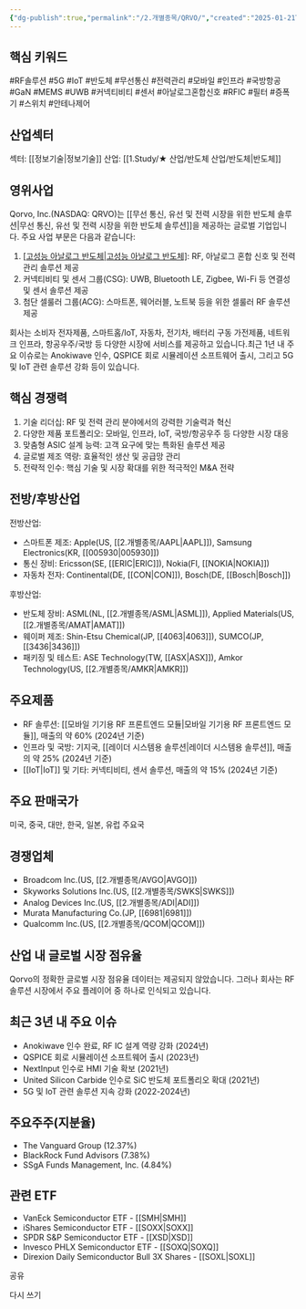 ```yaml
---
{"dg-publish":true,"permalink":"/2.개별종목/QRVO/","created":"2025-01-21T06:51:51.396+09:00","updated":"2025-06-03T20:06:00.852+09:00"}
---
```


## 핵심 키워드

#RF솔루션 #5G #IoT #반도체 #무선통신 #전력관리 #모바일 #인프라 #국방항공 #GaN #MEMS #UWB #커넥티비티 #센서 #아날로그혼합신호 #RFIC #필터 #증폭기 #스위치 #안테나제어

## 산업섹터

섹터: [[정보기술\|정보기술]]
산업: [[1.Study/★ 산업/반도체 산업/반도체\|반도체]]

## 영위사업

Qorvo, Inc.(NASDAQ: QRVO)는 [[무선 통신, 유선 및 전력 시장을 위한 반도체 솔루션\|무선 통신, 유선 및 전력 시장을 위한 반도체 솔루션]]을 제공하는 글로벌 기업입니다. 주요 사업 부문은 다음과 같습니다:

1. [[고성능 아날로그 반도체\|고성능 아날로그 반도체]](HPA): RF, 아날로그 혼합 신호 및 전력 관리 솔루션 제공
2. 커넥티비티 및 센서 그룹(CSG): UWB, Bluetooth LE, Zigbee, Wi-Fi 등 연결성 및 센서 솔루션 제공
3. 첨단 셀룰러 그룹(ACG): 스마트폰, 웨어러블, 노트북 등을 위한 셀룰러 RF 솔루션 제공

회사는 소비자 전자제품, 스마트홈/IoT, 자동차, 전기차, 배터리 구동 가전제품, 네트워크 인프라, 항공우주/국방 등 다양한 시장에 서비스를 제공하고 있습니다.최근 1년 내 주요 이슈로는 Anokiwave 인수, QSPICE 회로 시뮬레이션 소프트웨어 출시, 그리고 5G 및 IoT 관련 솔루션 강화 등이 있습니다.

## 핵심 경쟁력

1. 기술 리더십: RF 및 전력 관리 분야에서의 강력한 기술력과 혁신
2. 다양한 제품 포트폴리오: 모바일, 인프라, IoT, 국방/항공우주 등 다양한 시장 대응
3. 맞춤형 ASIC 설계 능력: 고객 요구에 맞는 특화된 솔루션 제공
4. 글로벌 제조 역량: 효율적인 생산 및 공급망 관리
5. 전략적 인수: 핵심 기술 및 시장 확대를 위한 적극적인 M&A 전략

## 전방/후방산업

전방산업:

- 스마트폰 제조: Apple(US, [[2.개별종목/AAPL\|AAPL]]), Samsung Electronics(KR, [[005930\|005930]])
- 통신 장비: Ericsson(SE, [[ERIC\|ERIC]]), Nokia(FI, [[NOKIA\|NOKIA]])
- 자동차 전자: Continental(DE, [[CON\|CON]]), Bosch(DE, [[Bosch\|Bosch]])

후방산업:

- 반도체 장비: ASML(NL, [[2.개별종목/ASML\|ASML]]), Applied Materials(US, [[2.개별종목/AMAT\|AMAT]])
- 웨이퍼 제조: Shin-Etsu Chemical(JP, [[4063\|4063]]), SUMCO(JP, [[3436\|3436]])
- 패키징 및 테스트: ASE Technology(TW, [[ASX\|ASX]]), Amkor Technology(US, [[2.개별종목/AMKR\|AMKR]])

## 주요제품

- RF 솔루션: [[모바일 기기용 RF 프론트엔드 모듈\|모바일 기기용 RF 프론트엔드 모듈]], 매출의 약 60% (2024년 기준)
- 인프라 및 국방: 기지국, [[레이더 시스템용 솔루션\|레이더 시스템용 솔루션]], 매출의 약 25% (2024년 기준)
- [[IoT\|IoT]] 및 기타: 커넥티비티, 센서 솔루션, 매출의 약 15% (2024년 기준)

## 주요 판매국가

미국, 중국, 대만, 한국, 일본, 유럽 주요국

## 경쟁업체

- Broadcom Inc.(US, [[2.개별종목/AVGO\|AVGO]])
- Skyworks Solutions Inc.(US, [[2.개별종목/SWKS\|SWKS]])
- Analog Devices Inc.(US, [[2.개별종목/ADI\|ADI]])
- Murata Manufacturing Co.(JP, [[6981\|6981]])
- Qualcomm Inc.(US, [[2.개별종목/QCOM\|QCOM]])

## 산업 내 글로벌 시장 점유율

Qorvo의 정확한 글로벌 시장 점유율 데이터는 제공되지 않았습니다. 그러나 회사는 RF 솔루션 시장에서 주요 플레이어 중 하나로 인식되고 있습니다.

## 최근 3년 내 주요 이슈

- Anokiwave 인수 완료, RF IC 설계 역량 강화 (2024년)
- QSPICE 회로 시뮬레이션 소프트웨어 출시 (2023년)
- NextInput 인수로 HMI 기술 확보 (2021년)
- United Silicon Carbide 인수로 SiC 반도체 포트폴리오 확대 (2021년)
- 5G 및 IoT 관련 솔루션 지속 강화 (2022-2024년)

## 주요주주(지분율)

- The Vanguard Group (12.37%)
- BlackRock Fund Advisors (7.38%)
- SSgA Funds Management, Inc. (4.84%)

## 관련 ETF

- VanEck Semiconductor ETF - [[SMH\|SMH]]
- iShares Semiconductor ETF - [[SOXX\|SOXX]]
- SPDR S&P Semiconductor ETF - [[XSD\|XSD]]
- Invesco PHLX Semiconductor ETF - [[SOXQ\|SOXQ]]
- Direxion Daily Semiconductor Bull 3X Shares - [[SOXL\|SOXL]]

공유

다시 쓰기